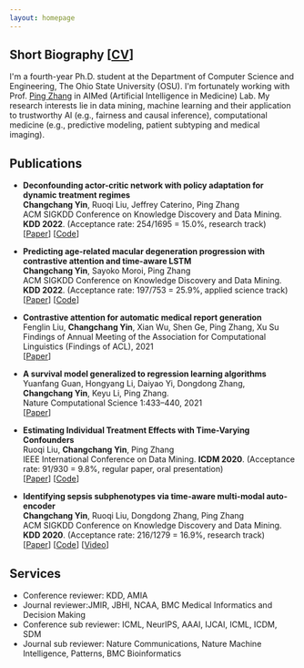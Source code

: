 ```yaml
---
layout: homepage
---
```


## Short Biography [<a href="https://yinchangchang.github.io/CY_CV.pdf" target="_blank">CV</a>]

I'm a fourth-year Ph.D. student at the Department of Computer Science and Engineering, The Ohio State University (OSU). I'm fortunately working with Prof. [Ping Zhang](https://web.cse.ohio-state.edu/~zhang.10631/) in AIMed (Artificial Intelligence in Medicine) Lab. My research interests lie in data mining, machine learning and their application to trustworthy AI (e.g., fairness and causal inference), computational medicine (e.g., predictive modeling, patient subtyping and medical imaging).


## Publications

- **Deconfounding actor-critic network with policy adaptation for dynamic treatment regimes**
  <br>
  **Changchang Yin**, Ruoqi Liu, Jeffrey Caterino, Ping Zhang
  <br>
  ACM SIGKDD Conference on Knowledge Discovery and Data Mining. **KDD 2022**. (Acceptance rate: 254/1695 = 15.0%, research track)
  <br>
  [[Paper](https://arxiv.org/abs/2205.09852)] [[Code](https://github.com/yinchangchang/DAC)]
  
  
- **Predicting age-related macular degeneration progression with contrastive attention and time-aware LSTM**
  <br>
  **Changchang Yin**, Sayoko Moroi, Ping Zhang
  <br>
  ACM SIGKDD Conference on Knowledge Discovery and Data Mining. **KDD 2022**. (Acceptance rate: 197/753 = 25.9%, applied science track)
  <br>
  [[Paper](https://www.medrxiv.org/content/medrxiv/early/2022/05/21/2022.05.19.22275305.full.pdf)] [[Code](https://github.com/yinchangchang/CAT-LSTM)]
   
  
- **Contrastive attention for automatic medical report generation**
  <br>
  Fenglin Liu, **Changchang Yin**, Xian Wu, Shen Ge, Ping Zhang, Xu Su
  <br>
  Findings of Annual Meeting of the Association for Computational Linguistics (Findings of ACL), 2021
  <br>
  [[Paper](https://aclanthology.org/2021.findings-acl.23.pdf)] 
  
- **A survival model generalized to regression learning algorithms**
  <br>
  Yuanfang Guan, Hongyang Li, Daiyao Yi, Dongdong Zhang, **Changchang Yin**, Keyu Li, Ping Zhang. 
  <br>
  Nature Computational Science 1:433–440, 2021
  <br>
  [[Paper](https://www.nature.com/articles/s43588-021-00083-2)] 
  
- **Estimating Individual Treatment Effects with Time-Varying Confounders**
  <br>
  Ruoqi Liu, **Changchang Yin**, Ping Zhang
  <br>
  IEEE International Conference on Data Mining. **ICDM 2020**. (Acceptance rate: 91/930 = 9.8%, regular paper, oral presentation)
  <br>
  [[Paper](https://arxiv.org/abs/2008.13620)] [[Code](https://github.com/ruoqi-liu/DSW)]
 
- **Identifying sepsis subphenotypes via time-aware multi-modal auto-encoder**
  <br>
  **Changchang Yin**, Ruoqi Liu, Dongdong Zhang, Ping Zhang
  <br>
  ACM SIGKDD Conference on Knowledge Discovery and Data Mining. **KDD 2020**. (Acceptance rate: 216/1279 = 16.9%, research track)
  <br>
  [[Paper](https://www.medrxiv.org/content/10.1101/2020.07.26.20162214v1.full.pdf)] [[Code](https://github.com/yinchangchang/TAME)] [[Video](https://www.youtube.com/watch?v=XdLOTXL5kCo)]
 

 
## Services

- Conference reviewer: KDD, AMIA
- Journal reviewer:JMIR, JBHI, NCAA, BMC Medical Informatics and Decision Making
- Conference sub reviewer: ICML, NeurIPS, AAAI, IJCAI, ICML, ICDM, SDM
- Journal sub reviewer: Nature Communications, Nature Machine Intelligence, Patterns, BMC Bioinformatics
